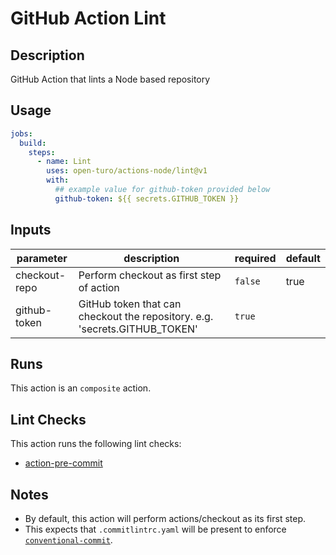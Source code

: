 # GitHub Action Lint

## Description

GitHub Action that lints a Node based repository

## Usage

```yaml
jobs:
  build:
    steps:
      - name: Lint
        uses: open-turo/actions-node/lint@v1
        with:
          ## example value for github-token provided below
          github-token: ${{ secrets.GITHUB_TOKEN }}
```

## Inputs

| parameter     | description                                                                | required | default |
| ------------- | -------------------------------------------------------------------------- | -------- | ------- |
| checkout-repo | Perform checkout as first step of action                                   | `false`  | true    |
| github-token  | GitHub token that can checkout the repository. e.g. 'secrets.GITHUB_TOKEN' | `true`   |         |

## Runs

This action is an `composite` action.

## Lint Checks

This action runs the following lint checks:

- [action-pre-commit](https://github.com/open-turo/action-pre-commit)

## Notes

- By default, this action will perform actions/checkout as its first step.
- This expects that `.commitlintrc.yaml` will be present to enforce [`conventional-commit`](https://github.com/wagoid/commitlint-github-action).
